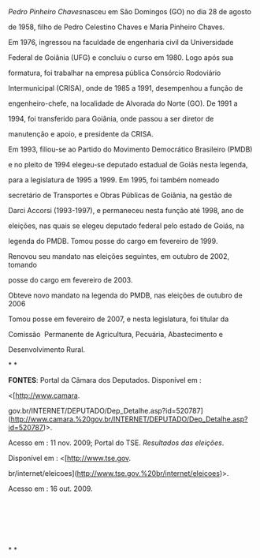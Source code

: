 

 



*Pedro Pinheiro Chaves*nasceu em São Domingos (GO) no dia 28 de agosto

de 1958, filho de Pedro Celestino Chaves e Maria Pinheiro Chaves.



Em 1976, ingressou na faculdade de engenharia civil da Universidade

Federal de Goiânia (UFG) e concluiu o curso em 1980. Logo após sua

formatura, foi trabalhar na empresa pública Consórcio Rodoviário

Intermunicipal (CRISA), onde de 1985 a 1991, desempenhou a função de

engenheiro-chefe, na localidade de Alvorada do Norte (GO). De 1991 a

1994, foi transferido para Goiânia, onde passou a ser diretor de

manutenção e apoio, e presidente da CRISA.



Em 1993, filiou-se ao Partido do Movimento Democrático Brasileiro (PMDB)

e no pleito de 1994 elegeu-se deputado estadual de Goiás nesta legenda,

para a legislatura de 1995 a 1999. Em 1995, foi também nomeado

secretário de Transportes e Obras Públicas de Goiânia, na gestão de

Darci Accorsi (1993-1997), e permaneceu nesta função até 1998, ano de

eleições, nas quais se elegeu deputado federal pelo estado de Goiás, na

legenda do PMDB. Tomou posse do cargo em fevereiro de 1999.



Renovou seu mandato nas eleições seguintes, em outubro de 2002, tomando

posse do cargo em fevereiro de 2003.



Obteve novo mandato na legenda do PMDB, nas eleições de outubro de 2006

Tomou posse em fevereiro de 2007, e nesta legislatura, foi titular da

Comissão  Permanente de Agricultura, Pecuária, Abastecimento e

Desenvolvimento Rural.



* *



**FONTES**: Portal da Câmara dos Deputados. Disponível em :

\<[http://www.camara.

gov.br/INTERNET/DEPUTADO/Dep\_Detalhe.asp?id=520787](http://www.camara.%20gov.br/INTERNET/DEPUTADO/Dep_Detalhe.asp?id=520787)\>.

Acesso em : 11 nov. 2009; Portal do TSE. *Resultados das eleições*.

Disponível em : \<[http://www.tse.gov.

br/internet/eleicoes](http://www.tse.gov.%20br/internet/eleicoes)\>.

Acesso em : 16 out. 2009.



 



 



 



* *

